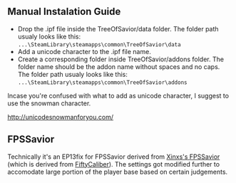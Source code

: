 ## Manual Instalation Guide
* Drop the .ipf file inside the TreeOfSavior/data folder. The folder path usualy looks like this: `...\SteamLibrary\steamapps\common\TreeOfSavior\data`
* Add a unicode character to the .ipf file name.
* Create a corresponding <addon name> folder inside TreeOfSavior/addons folder. The folder name should be the addon name without spaces and no caps. The folder path usualy looks like this: `...\SteamLibrary\steamapps\common\TreeOfSavior\addons`

Incase you're confused with what to add as unicode character, I suggest to use the snowman character.

http://unicodesnowmanforyou.com/

## FPSSavior
Technically it's an EP13fix for FPSSavior derived from [Xinxs's FPSSavior](https://github.com/xinxs/ToS-Addons/tree/master/fpssavior) (which is derived from [FiftyCaliber](https://github.com/FiftyCaliber)). The settings got modified further to accomodate large portion of the player base based on certain judgements.

